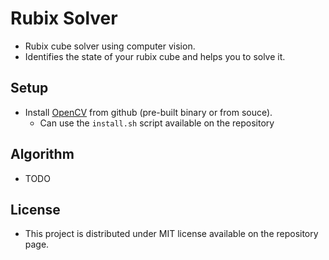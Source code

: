 # Rubix Solver
 - Rubix cube solver using computer vision.
 - Identifies the state of your rubix cube and helps you to solve it.

## Setup
 - Install [OpenCV](https://github.com/opencv/opencv) from github (pre-built binary or from souce).
    - Can use the `install.sh` script available on the repository

## Algorithm
 - TODO

## License
 - This project is distributed under MIT license available on the repository page.